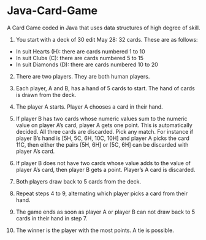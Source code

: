 # Java-Card-Game
A Card Game coded in Java that uses data structures of high degree of skill.


1) You start with a deck of 30 edit May 28: 32 cards. These are as follows:
- In suit Hearts (H): there are cards numbered 1 to 10
- In suit Clubs (C): there are cards numbered 5 to 15
- In suit Diamonds (D): there are cards numbered 10 to 20

2) There are two players. They are both human players.


3) Each player, A and B, has a hand of 5 cards to start. The hand of cards is drawn from the deck.


4) The player A starts. Player A chooses a card in their hand. 


5) If player B has two cards whose numeric values sum to the numeric value on player A’s card, player A gets one point. This is automatically decided. All three cards are discarded. Pick any match. For instance if player B’s hand is [5H, 5C, 6H, 10C, 10H] and player A picks the card 11C, then either the pairs [5H, 6H] or [5C, 6H] can be discarded with player A’s card.


6) If player B does not have two cards whose value adds to the value of player A’s card, then player B gets a point. Player’s A card is discarded.


7) Both players draw back to 5 cards from the deck.


8) Repeat steps 4 to 9, alternating which player picks a card from their hand.


9) The game ends as soon as player A or player B can not draw back to 5 cards in their hand in step 7. 


10) The winner is the player with the most points. A tie is possible.
